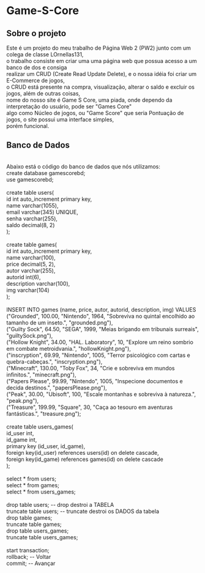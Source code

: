 # Game-S-Core

<h2>Sobre o projeto</h2>
	Este é um projeto do meu trabalho de Página Web 2 (PW2) junto com um colega de classe LOrnellas131, <br>
o trabalho consiste em criar uma uma página web que possua acesso a um banco de dos e consiga <br>
realizar um CRUD (Create Read Update Delete), e o nossa idéia foi criar um E-Commerce de jogos, <br>
o CRUD está presente na compra, visualização, alterar o saldo e excluir os jogos, além de outras coisas, <br>
nome do nosso site é Game S Core, uma piada, onde dependo da interpretação do usuário, pode ser "Games Core" <br>
algo como Núcleo de jogos, ou "Game Score" que seria Pontuação de jogos, o site possui uma interface simples, <br>
porém funcional.

<h2>Banco de Dados</h2>
<br>
Abaixo está o código do banco de dados que nós utilizamos:
<br>
create database gamescorebd;<br>
use gamescorebd;<br>
<br>
create table users(<br>
    id int auto_increment primary key,<br>
    name varchar(1055),<br>
    email varchar(345) UNIQUE,<br>
    senha varchar(255),<br>
    saldo decimal(8, 2)<br>
);<br>
<br>
create table games(<br>
	id int auto_increment primary key,<br>
	name varchar(100),<br>
    price decimal(5, 2),<br>
    autor varchar(255),<br>
    autorid int(6),<br>
    description varchar(100),<br>
    img varchar(104)<br>
);<br>
<br>
INSERT INTO games (name, price, autor, autorid, description, img) VALUES<br>
("Grounded", 100.00, "Nintendo", 1964, "Sobreviva no quintal encolhido ao tamanho de um inseto.", "grounded.png"),<br>
("Guilty Sock", 64.50, "SEGA", 1999, "Meias brigando em tribunais surreais", "guiltySock.png"),<br>
("Hollow Knight", 34.00, "HAL. Laboratory", 10, "Explore um reino sombrio em combate metroidvania.", "hollowKnight.png"),<br>
("inscryption", 69.99, "Nintendo", 1005, "Terror psicológico com cartas e quebra-cabeças.", "inscryption.png"),<br>
("Minecraft", 130.00, "Toby Fox", 34, "Crie e sobreviva em mundos infinitos.", "minecraft.png"),<br>
("Papers Please", 99.99, "Nintendo", 1005, "Inspecione documentos e decida destinos.", "papersPlease.png"),<br>
("Peak", 30.00, "Ubisoft", 100, "Escale montanhas e sobreviva à natureza.", "peak.png"),<br>
("Treasure", 199.99, "Square", 30, "Caça ao tesouro em aventuras fantásticas.", "treasure.png");<br>
<br>
create table users_games(<br>
    id_user int,<br>
    id_game int,<br>
    primary key (id_user, id_game),<br>
    foreign key(id_user) references users(id) on delete cascade,<br>
    foreign key(id_game) references games(id) on delete cascade<br>
);<br>
<br>
select * from users;<br>
select * from games;<br>
select * from users_games;<br>
<br>
drop table users; -- drop destroi a TABELA<br>
truncate table users; -- truncate destroi os DADOS da tabela<br>
drop table games;<br>
truncate table games;<br>
drop table users_games;<br>
truncate table users_games;<br>
<br>
start transaction;<br>
rollback; -- Voltar<br>
commit; -- Avançar<br>
